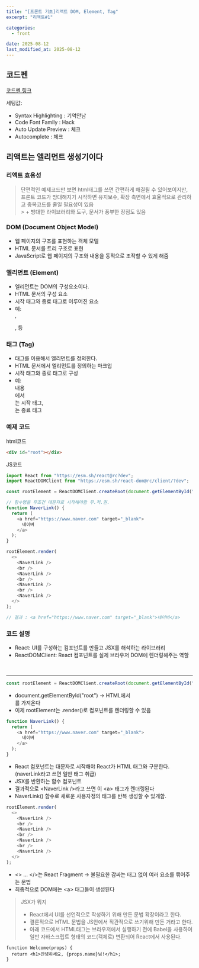 ```yaml
---
title: "[프론트 기초]리액트 DOM, Element, Tag"
excerpt: "리액트#1"

categories:
  - front

date: 2025-08-12
last_modified_at: 2025-08-12
---
```


## 코드펜

[코드펜 링크](https://codepen.io/gksdud1109/pen/qEOPyJB)

세팅값:

- Syntax Highlighting : 기억안남
- Code Font Family : Hack
- Auto Update Preview : 체크
- Autocomplete : 체크

## 리액트는 앨리먼트 생성기이다

### 리액트 효용성

> 단편적인 예제코드만 보면 html태그를 쓰면 간편하게 해결될 수 있어보이지만,<br/>
> 프론트 코드가 방대해지기 시작하면 유지보수, 확장 측면에서 효율적으로 관리하고 중복코드를 줄일 필요성이 있음<br/> > \+ 방대한 라이브러리와 도구, 문서가 풍부한 장점도 있음

### DOM (Document Object Model)

- 웹 페이지의 구조를 표현하는 객체 모델
- HTML 문서를 트리 구조로 표현
- JavaScript로 웹 페이지의 구조와 내용을 동적으로 조작할 수 있게 해줌

### 엘리먼트 (Element)

- 엘리먼트는 DOM의 구성요소이다.
- HTML 문서의 구성 요소
- 시작 태그와 종료 태그로 이루어진 요소
- 예: <div>, <p>, <span> 등

### 태그 (Tag)

- 태그를 이용해서 엘리먼트를 정의한다.
- HTML 문서에서 엘리먼트를 정의하는 마크업
- 시작 태그와 종료 태그로 구성
- 예: <div>내용</div>에서 <div>는 시작 태그, </div>는 종료 태그

### 예제 코드

html코드

```html
<div id="root"></div>
```

JS코드

```js
import React from "https://esm.sh/react@rc?dev";
import ReactDOMClient from "https://esm.sh/react-dom@rc/client/?dev";

const rootElement = ReactDOMClient.createRoot(document.getElementById("root"));

// 함수명을 무조건 대문자로 시작해야함 무.적.권.
function NaverLink() {
  return (
    <a href="https://www.naver.com" target="_blank">
      네이버
    </a>
  );
}

rootElement.render(
  <>
    <NaverLink />
    <br />
    <NaverLink />
    <br />
    <NaverLink />
    <br />
    <NaverLink />
  </>
);

// 결과 : <a href="https://www.naver.com" target="_blank">네이버</a>
```

### 코드 설명

- React: UI를 구성하는 컴포넌트를 만들고 JSX를 해석하는 라이브러리
- ReactDOMClient: React 컴포넌트를 실제 브라우저 DOM에 렌더링해주는 역할

<br/>

---

```js
const rootElement = ReactDOMClient.createRoot(document.getElementById("root"));
```

- document.getElementById("root") → HTML에서 <div id="root">를 가져온다
- 이제 rootElement는 .render()로 컴포넌트를 렌더링할 수 있음

```js
function NaverLink() {
  return (
    <a href="https://www.naver.com" target="_blank">
      네이버
    </a>
  );
}
```

- React 컴포넌트는 대문자로 시작해야 React가 HTML 태그와 구분한다. (naverLink라고 쓰면 일반 태그 취급)
- JSX를 반환하는 함수 컴포넌트
- 결과적으로 \<NaverLink />라고 쓰면 이 \<a> 태그가 렌더링된다
- NaverLink() 함수로 새로운 사용자정의 태그를 반복 생성할 수 있게함.

```js
rootElement.render(
  <>
    <NaverLink />
    <br />
    <NaverLink />
    <br />
    <NaverLink />
    <br />
    <NaverLink />
  </>
);
```

- <> ... </>는 React Fragment → 불필요한 감싸는 태그 없이 여러 요소를 묶어주는 문법
- 최종적으로 DOM에는 \<a> 태그들이 생성된다

> JSX가 뭐지
>
> - React에서 UI를 선언적으로 작성하기 위해 만든 문법 확장이라고 한다.
> - 결론적으로 HTML 문법을 JS안에서 직관적으로 쓰기위해 만든 거라고 한다.
> - 아래 코드에서 HTML태그는 브라우저에서 실행하기 전에 Babel을 사용하여 일반 자바스크립트 형태의 코드(객체로) 변환되어 React에서 사용된다.

```JSX
function Welcome(props) {
  return <h1>안녕하세요, {props.name}님!</h1>;
}
```
